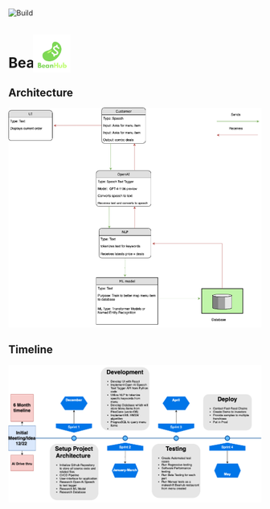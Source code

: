 <div style="display: flex; align-items: center;">
    <img src="https://github.com/Ibrahim-Haroon/BeanHub/actions/workflows/unit-test.yml/badge.svg" alt="Build" height="30">
    <img src="other/images/bean_logo.png" alt="BeanHub" width="75" height="75" style="transform: translateY(100%);">
</div>

# BeanHub

## Architecture
![architecture.drawio.png](other/images/architecture.drawio.png)

## Timeline
![timeline.png](other/images/timeline.drawio.png)
